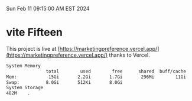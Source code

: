 Sun Feb 11 09:15:00 AM EST 2024

# vite Fifteen


This project is live at [https://marketingpreference.vercel.app/](https://marketingpreference.vercel.app/) thanks to Vercel.

```bash
System Memory
               total        used        free      shared  buff/cache   available
Mem:            15Gi       2.2Gi       1.7Gi       296Mi        11Gi        13Gi
Swap:          8.0Gi       512Ki       8.0Gi
System Storage
482M	.
```
